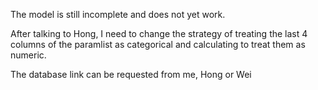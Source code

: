 The model is still incomplete and does not yet work.

After talking to Hong, I need to change the strategy of treating the last 4 columns of the paramlist as categorical and calculating to treat them as numeric.

The database link can be requested from me, Hong or Wei
